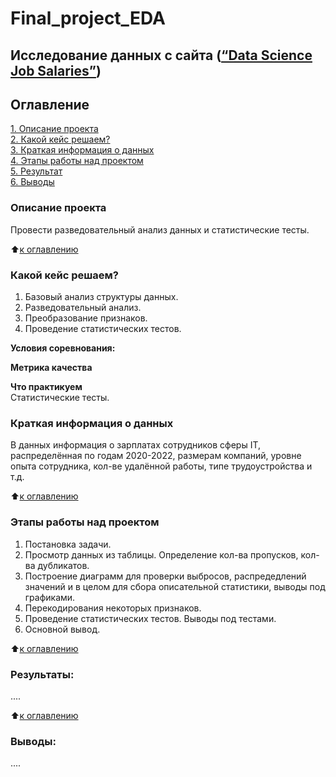 # Final_project_EDA
## Исследование данных с сайта ([“Data Science Job Salaries”](https://www.kaggle.com/datasets/ruchi798/data-science-job-salaries))
## Оглавление  
[1. Описание проекта](.README.md#Описание-проекта)  
[2. Какой кейс решаем?](.README.md#Какой-кейс-решаем)  
[3. Краткая информация о данных](.README.md#Краткая-информация-о-данных)  
[4. Этапы работы над проектом](.README.md#Этапы-работы-над-проектом)  
[5. Результат](.README.md#Результат)    
[6. Выводы](.README.md#Выводы) 

### Описание проекта    
Провести разведовательный анализ данных и статистические тесты.

:arrow_up:[к оглавлению](_)


### Какой кейс решаем?    
1. Базовый анализ структуры данных.
2. Разведовательный анализ.
3. Преобразование признаков.
4. Проведение статистических тестов.

**Условия соревнования:**  


**Метрика качества**     


**Что практикуем**     
Статистические тесты.


### Краткая информация о данных
В данных информация о зарплатах сотрудников сферы IT, распределённая по годам 2020-2022, размерам компаний, уровне опыта сотрудника, кол-ве удалённой работы, типе трудоустройства и т.д.
  
:arrow_up:[к оглавлению](.README.md#Оглавление)


### Этапы работы над проектом 
1. Постановка задачи.
2. Просмотр данных из таблицы. Определение кол-ва пропусков, кол-ва дубликатов.
3. Построение диаграмм для проверки выбросов, распредедлений значений и в целом для сбора описательной статистики, выводы под графиками.
4. Перекодирования некоторых признаков.
5. Проведение статистических тестов. Выводы под тестами.
6. Основной вывод.

:arrow_up:[к оглавлению](.README.md#Оглавление)


### Результаты:  
....

:arrow_up:[к оглавлению](.README.md#Оглавление)


### Выводы:  
....
